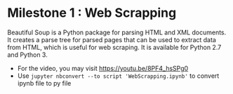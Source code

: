 # Milestone 1 : Web Scrapping

Beautiful Soup is a Python package for parsing HTML and XML documents. It creates a parse tree for parsed pages that can be used to extract data from HTML, which is useful for web scraping. It is available for Python 2.7 and Python 3. 

* For the video, you may visit https://youtu.be/8PF4_hsSPg0
* Use `jupyter nbconvert --to script 'WebScrapping.ipynb'` to convert ipynb file to py file